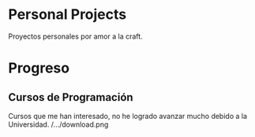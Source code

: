 # Personal Projects
Proyectos personales por amor a la craft.

# Progreso
## Cursos de Programación
Cursos que me han interesado, no he logrado avanzar mucho debido a la Universidad.
/.../download.png
